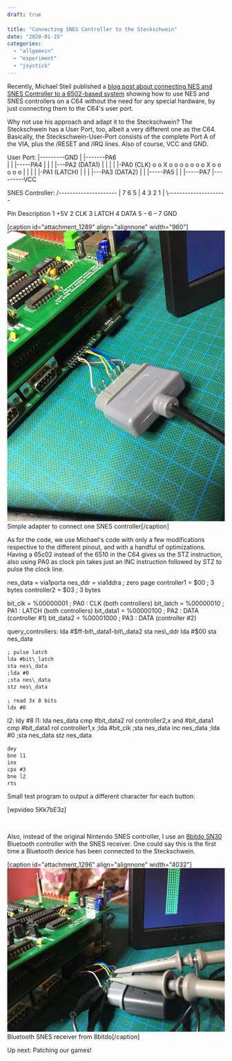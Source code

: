 ```yaml
---
draft: true

title: "Connecting SNES Controller to the Steckschwein"
date: "2020-01-15"
categories: 
  - "allgemein"
  - "experiment"
  - "joystick"
---
```


Recently, Michael Steil published a [blog post about connecting NES and SNES Controller to a 6502-based system](https://www.pagetable.com/?p=1365) showing how to use NES and SNES controllers on a C64 without the need for any special hardware, by just connecting them to the C64's user port.

Why not use his approach and adapt it to the Steckschwein? The Steckschwein has a User Port, too, albeit a very different one as the C64. Basically, the Steckschwein-User-Port consists of the complete Port A of the VIA, plus the /RESET and /IRQ lines. Also of course, VCC and GND.

User Port:
      |---------GND
      | |-------PA6  
      | | |-----PA4
      | | | |---PA2 (DATA1)
      | | | | |-PA0 (CLK)
o o X o o o o o
o o X o o o o o
      | | | | |-PA1 (LATCH)
      | | | |---PA3 (DATA2)
      | | |-----PA5
      | | |-----PA7
      |---------VCC

SNES Controller:
 /---------------------
| 7  6  5 | 4  3  2  1 |
 \\---------------------

Pin Description
1   +5V
2  CLK
3  LATCH
4  DATA
5  –
6  –
7  GND

\[caption id="attachment\_1289" align="alignnone" width="960"\]![snes](images/snes.jpg) Simple adapter to connect one SNES controller\[/caption\]

As for the code, we use Michael's code with only a few modifications respective to the different pinout, and with a handful of optimizations. Having a 65c02 instead of the 6510 in the C64 gives us the STZ instruction, also using PA0 as clock pin takes just an INC instruction followed by STZ to pulse the clock line.

nes\_data = via1porta
nes\_ddr = via1ddra
; zero page
controller1 = $00 ; 3 bytes
controller2 = $03 ; 3 bytes

bit\_clk   = %00000001 ; PA0 : CLK (both controllers)
bit\_latch = %00000010 ; PA1 : LATCH (both controllers)
bit\_data1 = %00000100 ; PA2 : DATA (controller #1)
bit\_data2 = %00001000 ; PA3 : DATA (controller #2)

query\_controllers:
    lda #$ff-bit\_data1-bit\_data2
    sta nes\_ddr
    lda #$00
    sta nes\_data

    ; pulse latch
    lda #bit\_latch
    sta nes\_data
    ;lda #0
    ;sta nes\_data
    stz nes\_data

    ; read 3x 8 bits
    ldx #0
l2: ldy #8
l1: lda nes\_data
    cmp #bit\_data2
    rol controller2,x
    and #bit\_data1
    cmp #bit\_data1
    rol controller1,x
    ;lda #bit\_clk
    ;sta nes\_data
    inc nes\_data
    ;lda #0
    ;sta nes\_data
    stz nes\_data

    dey
    bne l1
    inx
    cpx #3
    bne l2
    rts

Small test program to output a different character for each button:

\[wpvideo 5Kk7bE3z\]

 

Also, instead of the original Nintendo SNES controller, I use an [8bitdo SN30](https://www.8bitdo.com/) Bluetooth controller with the SNES receiver. One could say this is the first time a Bluetooth device has been connected to the Steckschwein.

\[caption id="attachment\_1296" align="alignnone" width="4032"\]![IMG_5814](images/img_5814.jpg) Bluetooth SNES receiver from 8bitdo\[/caption\]

Up next: Patching our games!
